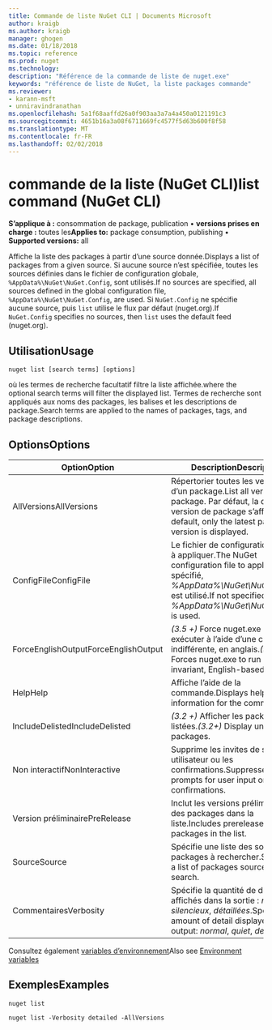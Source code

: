 ```yaml
---
title: Commande de liste NuGet CLI | Documents Microsoft
author: kraigb
ms.author: kraigb
manager: ghogen
ms.date: 01/18/2018
ms.topic: reference
ms.prod: nuget
ms.technology: 
description: "Référence de la commande de liste de nuget.exe"
keywords: "référence de liste de NuGet, la liste packages commande"
ms.reviewer:
- karann-msft
- unniravindranathan
ms.openlocfilehash: 5a1f68aaffd26a0f903aa3a7a4a450a0121191c3
ms.sourcegitcommit: 4651b16a3a08f6711669fc4577f5d63b600f8f58
ms.translationtype: MT
ms.contentlocale: fr-FR
ms.lasthandoff: 02/02/2018
---
```

# <a name="list-command-nuget-cli"></a><span data-ttu-id="3826e-104">commande de la liste (NuGet CLI)</span><span class="sxs-lookup"><span data-stu-id="3826e-104">list command (NuGet CLI)</span></span>

<span data-ttu-id="3826e-105">**S’applique à :** consommation de package, publication &bullet; **versions prises en charge :** toutes les</span><span class="sxs-lookup"><span data-stu-id="3826e-105">**Applies to:** package consumption, publishing &bullet; **Supported versions:** all</span></span>

<span data-ttu-id="3826e-106">Affiche la liste des packages à partir d’une source donnée.</span><span class="sxs-lookup"><span data-stu-id="3826e-106">Displays a list of packages from a given source.</span></span> <span data-ttu-id="3826e-107">Si aucune source n’est spécifiée, toutes les sources définies dans le fichier de configuration globale, `%AppData%\NuGet\NuGet.Config`, sont utilisés.</span><span class="sxs-lookup"><span data-stu-id="3826e-107">If no sources are specified, all sources defined in the global configuration file, `%AppData%\NuGet\NuGet.Config`, are used.</span></span> <span data-ttu-id="3826e-108">Si `NuGet.Config` ne spécifie aucune source, puis `list` utilise le flux par défaut (nuget.org).</span><span class="sxs-lookup"><span data-stu-id="3826e-108">If `NuGet.Config` specifies no sources, then `list` uses the default feed (nuget.org).</span></span>

## <a name="usage"></a><span data-ttu-id="3826e-109">Utilisation</span><span class="sxs-lookup"><span data-stu-id="3826e-109">Usage</span></span>

```cli
nuget list [search terms] [options]
```

<span data-ttu-id="3826e-110">où les termes de recherche facultatif filtre la liste affichée.</span><span class="sxs-lookup"><span data-stu-id="3826e-110">where the optional search terms will filter the displayed list.</span></span> <span data-ttu-id="3826e-111">Termes de recherche sont appliqués aux noms des packages, les balises et les descriptions de package.</span><span class="sxs-lookup"><span data-stu-id="3826e-111">Search terms are applied to the names of packages, tags, and package descriptions.</span></span>

## <a name="options"></a><span data-ttu-id="3826e-112">Options</span><span class="sxs-lookup"><span data-stu-id="3826e-112">Options</span></span>

| <span data-ttu-id="3826e-113">Option</span><span class="sxs-lookup"><span data-stu-id="3826e-113">Option</span></span> | <span data-ttu-id="3826e-114">Description</span><span class="sxs-lookup"><span data-stu-id="3826e-114">Description</span></span> |
| --- | --- |
| <span data-ttu-id="3826e-115">AllVersions</span><span class="sxs-lookup"><span data-stu-id="3826e-115">AllVersions</span></span> | <span data-ttu-id="3826e-116">Répertorier toutes les versions d’un package.</span><span class="sxs-lookup"><span data-stu-id="3826e-116">List all versions of a package.</span></span> <span data-ttu-id="3826e-117">Par défaut, la dernière version de package s’affiche.</span><span class="sxs-lookup"><span data-stu-id="3826e-117">By default, only the latest package version is displayed.</span></span> |
| <span data-ttu-id="3826e-118">ConfigFile</span><span class="sxs-lookup"><span data-stu-id="3826e-118">ConfigFile</span></span> | <span data-ttu-id="3826e-119">Le fichier de configuration NuGet à appliquer.</span><span class="sxs-lookup"><span data-stu-id="3826e-119">The NuGet configuration file to apply.</span></span> <span data-ttu-id="3826e-120">Si non spécifié, *%AppData%\NuGet\NuGet.Config* est utilisé.</span><span class="sxs-lookup"><span data-stu-id="3826e-120">If not specified, *%AppData%\NuGet\NuGet.Config* is used.</span></span> |
| <span data-ttu-id="3826e-121">ForceEnglishOutput</span><span class="sxs-lookup"><span data-stu-id="3826e-121">ForceEnglishOutput</span></span> | <span data-ttu-id="3826e-122">*(3.5 +)*  Force nuget.exe pour exécuter à l’aide d’une culture dite indifférente, en anglais.</span><span class="sxs-lookup"><span data-stu-id="3826e-122">*(3.5+)* Forces nuget.exe to run using an invariant, English-based culture.</span></span> |
| <span data-ttu-id="3826e-123">Help</span><span class="sxs-lookup"><span data-stu-id="3826e-123">Help</span></span> | <span data-ttu-id="3826e-124">Affiche l’aide de la commande.</span><span class="sxs-lookup"><span data-stu-id="3826e-124">Displays help information for the command.</span></span> |
| <span data-ttu-id="3826e-125">IncludeDelisted</span><span class="sxs-lookup"><span data-stu-id="3826e-125">IncludeDelisted</span></span> | <span data-ttu-id="3826e-126">*(3.2 +)*  Afficher les packages non listées.</span><span class="sxs-lookup"><span data-stu-id="3826e-126">*(3.2+)* Display unlisted packages.</span></span> |
| <span data-ttu-id="3826e-127">Non interactif</span><span class="sxs-lookup"><span data-stu-id="3826e-127">NonInteractive</span></span> | <span data-ttu-id="3826e-128">Supprime les invites de saisie utilisateur ou les confirmations.</span><span class="sxs-lookup"><span data-stu-id="3826e-128">Suppresses prompts for user input or confirmations.</span></span> |
| <span data-ttu-id="3826e-129">Version préliminaire</span><span class="sxs-lookup"><span data-stu-id="3826e-129">PreRelease</span></span> | <span data-ttu-id="3826e-130">Inclut les versions préliminaires des packages dans la liste.</span><span class="sxs-lookup"><span data-stu-id="3826e-130">Includes prerelease packages in the list.</span></span> |
| <span data-ttu-id="3826e-131">Source</span><span class="sxs-lookup"><span data-stu-id="3826e-131">Source</span></span> | <span data-ttu-id="3826e-132">Spécifie une liste des sources de packages à rechercher.</span><span class="sxs-lookup"><span data-stu-id="3826e-132">Specifies a list of packages sources to search.</span></span> |
| <span data-ttu-id="3826e-133">Commentaires</span><span class="sxs-lookup"><span data-stu-id="3826e-133">Verbosity</span></span> | <span data-ttu-id="3826e-134">Spécifie la quantité de détails affichés dans la sortie : *normal*, *silencieux*, *détaillées*.</span><span class="sxs-lookup"><span data-stu-id="3826e-134">Specifies the amount of detail displayed in the output: *normal*, *quiet*, *detailed*.</span></span> |

<span data-ttu-id="3826e-135">Consultez également [variables d’environnement](cli-ref-environment-variables.md)</span><span class="sxs-lookup"><span data-stu-id="3826e-135">Also see [Environment variables](cli-ref-environment-variables.md)</span></span>

## <a name="examples"></a><span data-ttu-id="3826e-136">Exemples</span><span class="sxs-lookup"><span data-stu-id="3826e-136">Examples</span></span>

```cli
nuget list

nuget list -Verbosity detailed -AllVersions
```
